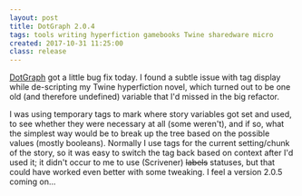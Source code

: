 ```yaml
---
layout: post
title: DotGraph 2.0.4
tags: tools writing hyperfiction gamebooks Twine sharedware micro
created: 2017-10-31 11:25:00
class: release
---
```

[DotGraph](/tools/scree/dotgraph/) got a little bug fix today.  I found a subtle issue with tag display while de-scripting my Twine hyperfiction novel, which turned out to be one old (and therefore undefined) variable that I'd missed in the big refactor.

I was using temporary tags to mark where story variables got set and used, to see whether they were necessary at all (some weren't), and if so, what the simplest way would be to break up the tree based on the possible values (mostly booleans).  Normally I use tags for the current setting/chunk of the story, so it was easy to switch the tag back based on context after I'd used it; it didn't occur to me to use (Scrivener) ~~labels~~ statuses, but that could have worked even better with some tweaking.  I feel a version 2.0.5 coming on...
